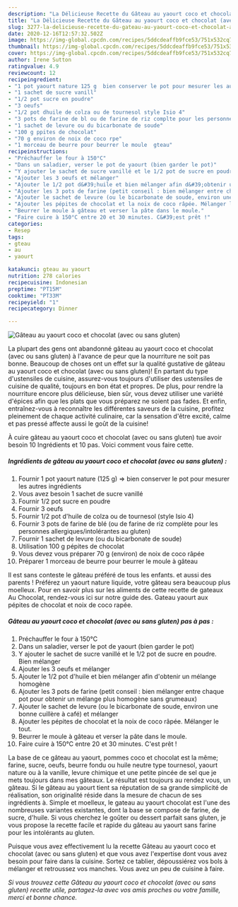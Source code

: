 ```yaml
---
description: "La Délicieuse Recette du Gâteau au yaourt coco et chocolat (avec ou sans gluten)"
title: "La Délicieuse Recette du Gâteau au yaourt coco et chocolat (avec ou sans gluten)"
slug: 3277-la-delicieuse-recette-du-gateau-au-yaourt-coco-et-chocolat-avec-ou-sans-gluten
date: 2020-12-16T12:57:32.502Z
image: https://img-global.cpcdn.com/recipes/5ddcdeaffb9fce53/751x532cq70/gateau-au-yaourt-coco-et-chocolat-avec-ou-sans-gluten-photo-principale-de-la-recette.jpg
thumbnail: https://img-global.cpcdn.com/recipes/5ddcdeaffb9fce53/751x532cq70/gateau-au-yaourt-coco-et-chocolat-avec-ou-sans-gluten-photo-principale-de-la-recette.jpg
cover: https://img-global.cpcdn.com/recipes/5ddcdeaffb9fce53/751x532cq70/gateau-au-yaourt-coco-et-chocolat-avec-ou-sans-gluten-photo-principale-de-la-recette.jpg
author: Irene Sutton
ratingvalue: 4.9
reviewcount: 12
recipeingredient:
- "1 pot yaourt nature 125 g  bien conserver le pot pour mesurer les autres ingrdients"
- "1 sachet de sucre vanill"
- "1/2 pot sucre en poudre"
- "3 oeufs"
- "1/2 pot dhuile de colza ou de tournesol style Isio 4"
- "3 pots de farine de bl ou de farine de riz complte pour les personnes allergiquesintolrantes au gluten"
- "1 sachet de levure ou du bicarbonate de soude"
- "100 g ppites de chocolat"
- "70 g environ de noix de coco rpe"
- "1 morceau de beurre pour beurrer le moule  gteau"
recipeinstructions:
- "Préchauffer le four à 150°C"
- "Dans un saladier, verser le pot de yaourt (bien garder le pot)"
- "Y ajouter le sachet de sucre vanillé et le 1/2 pot de sucre en poudre. Bien mélanger"
- "Ajouter les 3 oeufs et mélanger"
- "Ajouter le 1/2 pot d&#39;huile et bien mélanger afin d&#39;obtenir un mélange homogène"
- "Ajouter les 3 pots de farine (petit conseil : bien mélanger entre chaque pot pour obtenir un mélange plus homogène sans grumeaux)"
- "Ajouter le sachet de levure (ou le bicarbonate de soude, environ une bonne cuillère à café) et mélanger"
- "Ajouter les pépites de chocolat et la noix de coco râpée. Mélanger le tout."
- "Beurrer le moule à gâteau et verser la pâte dans le moule."
- "Faire cuire à 150°C entre 20 et 30 minutes. C&#39;est prêt !"
categories:
- Resep
tags:
- gteau
- au
- yaourt

katakunci: gteau au yaourt 
nutrition: 278 calories
recipecuisine: Indonesian
preptime: "PT15M"
cooktime: "PT33M"
recipeyield: "1"
recipecategory: Dinner

---
```



![Gâteau au yaourt coco et chocolat (avec ou sans gluten)](https://img-global.cpcdn.com/recipes/5ddcdeaffb9fce53/751x532cq70/gateau-au-yaourt-coco-et-chocolat-avec-ou-sans-gluten-photo-principale-de-la-recette.jpg)

La plupart des gens ont abandonné gâteau au yaourt coco et chocolat (avec ou sans gluten) à l'avance de peur que la nourriture ne soit pas bonne. Beaucoup de choses ont un effet sur la qualité gustative de gâteau au yaourt coco et chocolat (avec ou sans gluten)! En partant du type d'ustensiles de cuisine, assurez-vous toujours d'utiliser des ustensiles de cuisine de qualité, toujours en bon état et propres. De plus, pour rendre la nourriture encore plus délicieuse, bien sûr, vous devez utiliser une variété d'épices afin que les plats que vous préparez ne soient pas fades. Et enfin, entraînez-vous à reconnaître les différentes saveurs de la cuisine, profitez pleinement de chaque activité culinaire, car la sensation d'être excité, calme et pas pressé affecte aussi le goût de la cuisine!

<!--inarticleads1-->

À cuire gâteau au yaourt coco et chocolat (avec ou sans gluten) tue avoir besoin 10 Ingrédients et 10 pas. Voici comment vous faire cette.

##### Ingrédients de gâteau au yaourt coco et chocolat (avec ou sans gluten) :

1. Fournir 1 pot yaourt nature (125 g) =&gt; bien conserver le pot pour mesurer les autres ingrédients
1. Vous avez besoin 1 sachet de sucre vanillé
1. Fournir 1/2 pot sucre en poudre
1. Fournir 3 oeufs
1. Fournir 1/2 pot d&#39;huile de colza ou de tournesol (style Isio 4)
1. Fournir 3 pots de farine de blé (ou de farine de riz complète pour les personnes allergiques/intolérantes au gluten)
1. Fournir 1 sachet de levure (ou du bicarbonate de soude)
1. Utilisation 100 g pépites de chocolat
1. Vous devez vous préparer 70 g (environ) de noix de coco râpée
1. Préparer 1 morceau de beurre pour beurrer le moule à gâteau


Il est sans conteste le gâteau préféré de tous les enfants. et aussi des parents ! Préférez un yaourt nature liquide, votre gâteau sera beaucoup plus moelleux. Pour en savoir plus sur les aliments de cette recette de gateaux Au Chocolat, rendez-vous ici sur notre guide des. Gateau yaourt aux pépites de chocolat et noix de coco rapée. 

<!--inarticleads2-->

##### Gâteau au yaourt coco et chocolat (avec ou sans gluten) pas à pas :

1. Préchauffer le four à 150°C
1. Dans un saladier, verser le pot de yaourt (bien garder le pot)
1. Y ajouter le sachet de sucre vanillé et le 1/2 pot de sucre en poudre. Bien mélanger
1. Ajouter les 3 oeufs et mélanger
1. Ajouter le 1/2 pot d&#39;huile et bien mélanger afin d&#39;obtenir un mélange homogène
1. Ajouter les 3 pots de farine (petit conseil : bien mélanger entre chaque pot pour obtenir un mélange plus homogène sans grumeaux)
1. Ajouter le sachet de levure (ou le bicarbonate de soude, environ une bonne cuillère à café) et mélanger
1. Ajouter les pépites de chocolat et la noix de coco râpée. Mélanger le tout.
1. Beurrer le moule à gâteau et verser la pâte dans le moule.
1. Faire cuire à 150°C entre 20 et 30 minutes. C&#39;est prêt !


La base de ce gâteau au yaourt, pommes coco et chocolat est la même; farine, sucre, oeufs, beurre fondu ou huile neutre type tournesol, yaourt nature ou à la vanille, levure chimique et une petite pincée de sel que je mets toujours dans mes gâteaux. Le résultat est toujours au rendez vous, un gâteau. Si le gâteau au yaourt tient sa réputation de sa grande simplicité de réalisation, son originalité réside dans la mesure de chacun de ses ingrédients à. Simple et moelleux, le gateau au yaourt chocolat est l&#39;une des nombreuses variantes existantes, dont la base se compose de farine, de sucre, d&#39;huile. Si vous cherchez le goûter ou dessert parfait sans gluten, je vous propose la recette facile et rapide du gâteau au yaourt sans farine pour les intolérants au gluten. 

<!--inarticleads1-->

<p>
Puisque vous avez effectivement lu la recette Gâteau au yaourt coco et chocolat (avec ou sans gluten) et que vous avez l'expertise dont vous avez besoin pour faire dans la cuisine. Sortez ce tablier, dépoussiérez vos bols à mélanger et retroussez vos manches. Vous avez un peu de cuisine à faire.
</p>

<p>
<i>Si vous trouvez cette Gâteau au yaourt coco et chocolat (avec ou sans gluten) recette utile, partagez-la avec vos amis proches ou votre famille, merci et bonne chance.</i>
</p>
